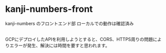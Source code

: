 # kanji-numbers-front

kanji-numbers のフロントエンド部
ローカルでの動作は確認済み

<br>
GCPにデプロイしたAPIを利用しようとすると、CORS、HTTPS周りの問題によりエラーが発生、解決には時間を要すと思われます。

